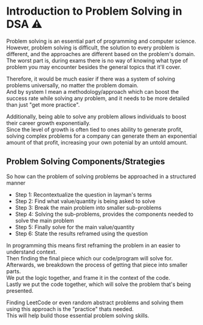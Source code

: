 # Introduction to Problem Solving in DSA ⚠️

Problem solving is an essential part of programming and computer science.<br>
However, problem solving is difficult, the solution to every problem is different, and the approaches are different based on the problem's domain. The worst part is, during exams there is no way of knowing what type of problem you may encounter besides the general topics that it'll cover.

Therefore, it would be much easier if there was a system of solving problems universally, no matter the problem domain.<br>
And by system I mean a methodology/approach which can boost the success rate while solving any problem, and it needs to be more detailed than just "get more practice".<br>

Additionally, being able to solve any problem allows individuals to boost their career growth exponentially.<br>
Since the level of growth is often tied to ones ability to generate profit, solving complex problems for a company can generate them an exponential amount of that profit, increasing your own potenial by an untold amount.

## Problem Solving Components/Strategies

So how can the problem of solving problems be approached in a structured manner

- Step 1: Recontextualize the question in layman's terms
- Step 2: Find what value/quantity is being asked to solve
- Step 3: Break the main problem into smaller sub-problems
- Step 4: Solving the sub-problems, provides the components needed to solve the main problem
- Step 5: Finally solve for the main value/quantity
- Step 6: State the results reframed using the question

In programming this means first reframing the problem in an easier to understand context.<br>
Then finding the final piece which our code/program will solve for.<br>
Afterwards, we breakdown the process of getting that piece into smaller parts.<br>
We put the logic together, and frame it in the context of the code.<br>
Lastly we put the code together, which will solve the problem that's being presented.<br>

Finding LeetCode or even random abstract problems and solving them using this approach is the "practice" thats needed.<br>
This will help build those essential problem solving skills.